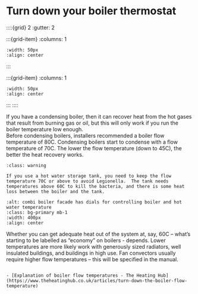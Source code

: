 # Turn down your boiler thermostat 

<!-- - 2 star, £ -->

::::{grid} 2
:gutter: 2

:::{grid-item}
:columns: 1
```{image} ../images/cost-1.jpg
:width: 50px
:align: center
```
:::

:::{grid-item}
:columns: 1 
```{image} ../images/2-star.jpg
:width: 50px
:align: center
```
:::
::::

If you have a condensing boiler,  then it can recover heat from the hot gases that result from burning gas or oil, but this will only work if you run the boiler temperature low enough.   
Before condensing boilers, installers recommended a boiler flow temperature of 80C.  Condensing boilers start to condense with a flow temperature of 70C.  The lower the flow temperature (down to 45C), the better the heat recovery works. 


 ```{admonition} Safety
:class: warning

If you use a hot water storage tank, you need to keep the flow temperature 70C or above to avoid Legionella.  The tank needs temperatures above 60C to kill the bacteria, and there is some heat loss between the boiler and the tank.

```

```{image} ../images/combi-boiler-hall.jpg
:alt: combi boiler facade has dials for controlling boiler and hot water temperature
:class: bg-primary mb-1
:width: 400px
:align: center
```

 Whether you can get adequate heat out of the system at, say, 60C – what’s starting to be labelled as “economy” on boilers -  depends.  Lower temperatures are more likely work with generously sized radiators, well insulated buildings, and buildings in high use.  Fan convectors usually require higher flow temperatures – this will be specified in the manual.   
 

 

<!--Consider adding boiler modification for hot water.  We’ve read that it’s possible to modify a boiler so it raises the flow temperature only when it’s filling the tank, but it’s less certain that would pay back. -->


```{admonition} More information

- [Explanation of boiler flow temperatures - The Heating Hub](https://www.theheatinghub.co.uk/articles/turn-down-the-boiler-flow-temperature)

```